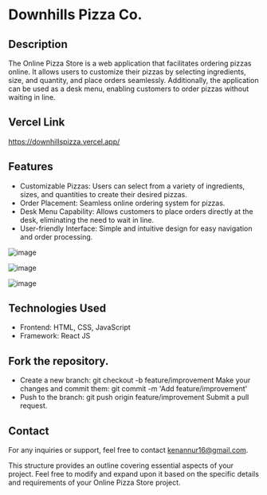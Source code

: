 # Downhills Pizza Co.

## Description

The Online Pizza Store is a web application that facilitates ordering pizzas online. It allows users to customize their pizzas by selecting ingredients, size, and quantity, and place orders seamlessly. Additionally, the application can be used as a desk menu, enabling customers to order pizzas without waiting in line.

## Vercel Link

https://downhillspizza.vercel.app/

## Features

- Customizable Pizzas: Users can select from a variety of ingredients, sizes, and quantities to create their desired pizzas.
- Order Placement: Seamless online ordering system for pizzas.
- Desk Menu Capability: Allows customers to place orders directly at the desk, eliminating the need to wait in line.
- User-friendly Interface: Simple and intuitive design for easy navigation and order processing.

![image](https://github.com/kenannur16/pizza-menu/assets/48838484/2c3a2c02-d093-46e4-a057-c9f0bc728ab9)

![image](https://github.com/kenannur16/pizza-menu/assets/48838484/1397becb-3f0d-45ba-97db-8d47fb604680)

![image](https://github.com/kenannur16/pizza-menu/assets/48838484/8866a19d-0254-4048-b13f-90611f97f4e1)

## Technologies Used

- Frontend: HTML, CSS, JavaScript
- Framework: React JS

## Fork the repository.

- Create a new branch: git checkout -b feature/improvement
  Make your changes and commit them: git commit -m 'Add feature/improvement'
- Push to the branch: git push origin feature/improvement
  Submit a pull request.

## Contact

For any inquiries or support, feel free to contact kenannur16@gmail.com.

This structure provides an outline covering essential aspects of your project. Feel free to modify and expand upon it based on the specific details and requirements of your Online Pizza Store project.
